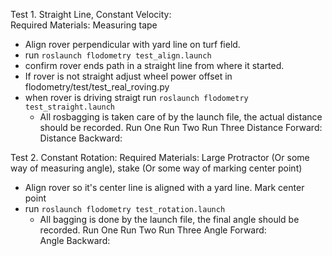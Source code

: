 Test 1. Straight Line, Constant Velocity:   
    Required Materials: Measuring tape
* Align rover perpendicular with yard line on turf field.
* run `roslaunch flodometry test_align.launch`
* confirm rover ends path in a straight line from where it started.
* If rover is not straight adjust wheel power offset in flodometry/test/test_real_roving.py 
* when rover is driving straigt run `roslaunch flodometry test_straight.launch`
    - All rosbagging is taken care of by the launch file, the actual distance should be recorded.
                         Run One     Run Two     Run Three
    Distance Forward:               
    Distance Backward: 


Test 2. Constant Rotation:
    Required Materials: Large Protractor (Or some way of measuring angle), stake (Or some way of marking center point)
* Align rover so it's center line is aligned with a yard line. Mark center point
* run `roslaunch flodometry test_rotation.launch`
    - All bagging is done by the launch file, the final angle should be recorded.
                        Run One     Run Two     Run Three
    Angle Forward:               
    Angle Backward:  